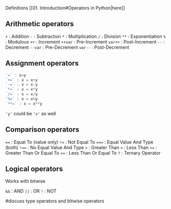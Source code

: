 Definitions [[01. Introduction#Operators in Python|here]]
## Arithmetic operators

`+` : Addition
`-` : Subtraction
`*` : Multiplication
`/` : Division
`**` : Exponentiation
`%` : Modulous
`++` : Increment
    `++var` : Pre-Increment
    `var++` : Post-Increment
`--` : Decrement
    `--var` : Pre-Decrement
    `var--` : Post-Decrement

## Assignment operators 

```js
`=` : x=y
`+=` : x = x+y
`-=` : x = x-y
`*=` : x = x*y
`/=` : x = x/y
`%=` : x = x%y
`**=` : x = x**y
```
`'y'` could be `'x'` as well

## Comparison operators 
`==` : Equal To (value only)
`!=` : Not Equal To
`===` : Equal Value And Type (both)
`!==` : No Equal Value And Type
`>` : Greater Than
`<` : Less Than
`>=` : Greater Than Or Equal To 
`<=` : Less Than Or Equal To 
`?` : Ternary Operator

## Logical operators 
Works with bitwise

`&&` : AND 
`||` : OR
`!` : NOT

#discuss type operators and bitwise operators